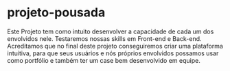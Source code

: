 # projeto-pousada
Este Projeto tem como intuito desenvolver a capacidade de cada um dos envolvidos nele. Testaremos nossas skills em Front-end e Back-end.
Acreditamos que no final deste projeto conseguiremos criar uma plataforma intuitiva, para que seus usuários e nós próprios envolvidos possamos usar como portfólio e também ter um case bem desenvolvido em equipe.
